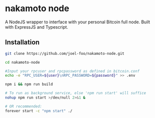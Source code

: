 # nakamoto node

A NodeJS wrapper to interface with your personal Bitcoin full node. Built with ExpressJS and Typescript.

## Installation

```bash
git clone https://github.com/joel-foo/nakamoto-node.git

cd nakamoto-node

#Input your rpcuser and rpcpassword as defined in bitcoin.conf
echo -e "RPC_USER=${user}\nRPC_PASSWORD=${password}" >> .env

npm i && npm run build

# To run as background service, else 'npm run start' will suffice 
nohup npm run start >/dev/null 2>&1 &

# OR recommended:
forever start -c "npm start" ./ 
```
